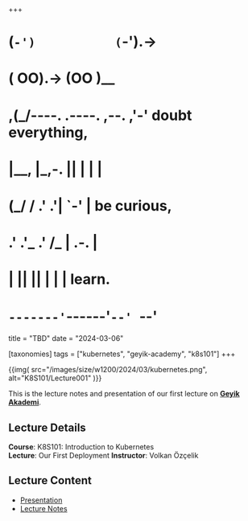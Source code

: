 +++
#   (`-')           (`-').->
#   ( OO).->        (OO )__
# ,(_/----. .----. ,--. ,'-' doubt everything,
# |__,    |\_,-.  ||  | |  |
#  (_/   /    .' .'|  `-'  | be curious,
#  .'  .'_  .'  /_ |  .-.  |
# |       ||      ||  | |  | learn.
# `-------'`------'`--' `--'

title = "TBD"
date = "2024-03-06"

[taxonomies]
tags = ["kubernetes", "geyik-academy", "k8s101"]
+++

{{img(
  src="/images/size/w1200/2024/03/kubernetes.png",
  alt="K8S101/Lecture001"
)}}

This is the lecture notes and presentation of our first lecture on 
[**Geyik Akademi**](@/vadideki-geyik/geyik-academy/_index.md).

## Lecture Details

**Course**: K8S101: Introduction to Kubernetes  
**Lecture**: Our First Deployment
**Instructor**: Volkan Özçelik

## Lecture Content

* [Presentation](https://app.heptabase.com/w/c8b7eb47f37681f8b8bff024d0fb9f2ff6022e219e0cf09ed3d8b7df641c904c)
* [Lecture Notes](https://app.heptabase.com/w/5e2df4bbd3206a96b06695facb68a1e2714fdd0fb4d59c59e037a6200544e1c1?id=5dd8c09b-123c-43e4-9e6f-3c9e45c13d53)
